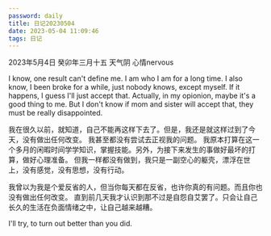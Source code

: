 ```yaml
---
password: daily
title: 日记20230504
date: 2023-05-04 11:09:46
tags: 日记
---
```


2023年5月4日 癸卯年三月十五 天气阴 心情nervous

I know, one result can't define me. I am who I am for a long time.
I also know, I been broke for a while, just nobody knows, except myself.
If it happens, I guess I'll just accept that. Actually, in my opionion, maybe it's a good thing to me.
But I don't know if mom and sister will accept that, they must be really disappointed.

我在很久以前，就知道，自己不能再这样下去了。但是，我还是就这样过到了今天，没有做出任何改变。
我甚至都没有尝试去正视我的问题。
我原本打算在这一个多月的闲暇时间学学知识，掌握技能。另外，为接下来发生的事做好最坏的打算，做好心理准备。
但我一样都没有做到，我只是一副空心的躯壳，漂浮在世上，没有感觉，没有思想，没有行动。

我曾以为我是个爱反省的人，但当你每天都在反省，也许你真的有问题。而且你也没有做出任何改变。
直到前几天我才认识到那不过是自怨自艾罢了。只会让自己长久的生活在负面情绪之中，让自己越来越糟。

I'll try, to turn out better than you did.